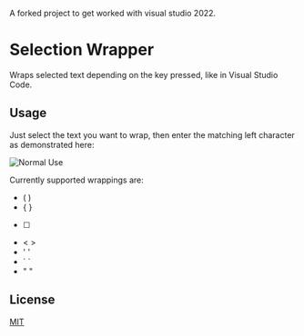 A forked project to get worked with visual studio 2022.

# Selection Wrapper
Wraps selected text depending on the key pressed, like in Visual Studio Code.<br>

## Usage
Just select the text you want to wrap, then enter the matching left character as demonstrated here:

![Normal Use](https://i.imgur.com/2zqKjOu.gif)

Currently supported wrappings are: 
- ( )
- { }
- [ ]
- < >
- ' '
- \` \`
- " "

## License
[MIT](LICENSE)
